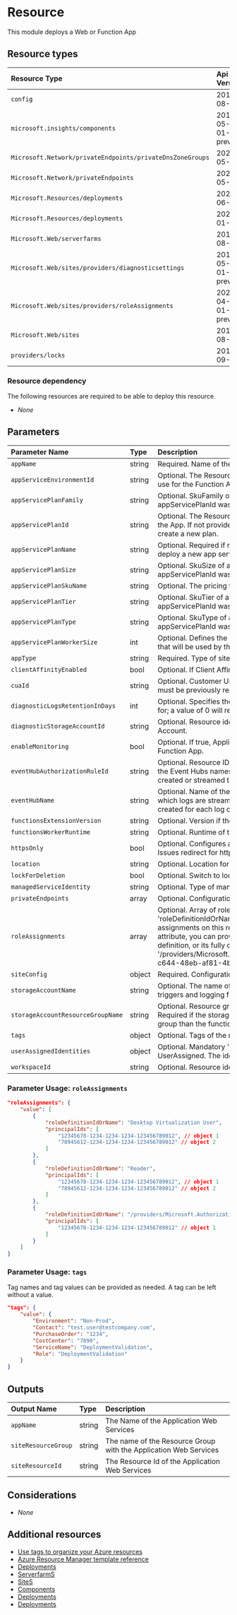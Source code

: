 # Resource

This module deploys a Web or Function App 

## Resource types

| Resource Type | Api Version |
| :-- | :-- |
| `config` | 2019-08-01 |
| `microsoft.insights/components` | 2018-05-01-preview |
| `Microsoft.Network/privateEndpoints/privateDnsZoneGroups` | 2020-05-01 |
| `Microsoft.Network/privateEndpoints` | 2020-05-01 |
| `Microsoft.Resources/deployments` | 2020-06-01 |
| `Microsoft.Resources/deployments` | 2021-01-01 |
| `Microsoft.Web/serverfarms` | 2019-08-01 |
| `Microsoft.Web/sites/providers/diagnosticsettings` | 2017-05-01-preview |
| `Microsoft.Web/sites/providers/roleAssignments` | 2020-04-01-preview |
| `Microsoft.Web/sites` | 2019-08-01 |
| `providers/locks` | 2016-09-01 |

### Resource dependency

The following resources are required to be able to deploy this resource.

- *None*

## Parameters

| Parameter Name | Type | Description | DefaultValue | Possible values |
| :-- | :-- | :-- | :-- | :-- |
| `appName` | string | Required. Name of the Web Application Portal Name |  |  |
| `appServiceEnvironmentId` | string | Optional. The Resource Id of the App Service Environment to use for the Function App. |  |  |
| `appServicePlanFamily` | string | Optional. SkuFamily of app service plan deployed if no appServicePlanId was provided. |  |  |
| `appServicePlanId` | string | Optional. The Resource Id of the App Service Plan to use for the App. If not provided, the hosting plan name is used to create a new plan. |  |  |
| `appServicePlanName` | string | Optional. Required if no appServicePlanId is provided to deploy a new app service plan. |  |  |
| `appServicePlanSize` | string | Optional. SkuSize of app service plan deployed if no appServicePlanId was provided. |  |  |
| `appServicePlanSkuName` | string | Optional. The pricing tier for the hosting plan. | F1 | System.Object[] |
| `appServicePlanTier` | string | Optional. SkuTier of app service plan deployed if no appServicePlanId was provided. |  |  |
| `appServicePlanType` | string | Optional. SkuType of app service plan deployed if no appServicePlanId was provided. | linux | System.Object[] |
| `appServicePlanWorkerSize` | int | Optional. Defines the number of workers from the worker pool that will be used by the app service plan | 2 |  |
| `appType` | string | Required. Type of site to deploy |  | System.Object[] |
| `clientAffinityEnabled` | bool | Optional. If Client Affinity is enabled. | True |  |
| `cuaId` | string | Optional. Customer Usage Attribution id (GUID). This GUID must be previously registered |  |  |
| `diagnosticLogsRetentionInDays` | int | Optional. Specifies the number of days that logs will be kept for; a value of 0 will retain data indefinitely. | 365 |  |
| `diagnosticStorageAccountId` | string | Optional. Resource identifier of the Diagnostic Storage Account. |  |  |
| `enableMonitoring` | bool | Optional. If true, ApplicationInsights will be configured for the Function App. | True |  |
| `eventHubAuthorizationRuleId` | string | Optional. Resource ID of the event hub authorization rule for the Event Hubs namespace in which the event hub should be created or streamed to. |  |  |
| `eventHubName` | string | Optional. Name of the event hub within the namespace to which logs are streamed. Without this, an event hub is created for each log category. |  |  |
| `functionsExtensionVersion` | string | Optional. Version if the function extension. | ~3 |  |
| `functionsWorkerRuntime` | string | Optional. Runtime of the function worker. |  | System.Object[] |
| `httpsOnly` | bool | Optional. Configures a web site to accept only https requests. Issues redirect for http requests. | True |  |
| `location` | string | Optional. Location for all Resources. | [resourceGroup().location] |  |
| `lockForDeletion` | bool | Optional. Switch to lock Key Vault from deletion. | False |  |
| `managedServiceIdentity` | string | Optional. Type of managed service identity. | None | System.Object[] |
| `privateEndpoints` | array | Optional. Configuration Details for private endpoints. | System.Object[] |  |
| `roleAssignments` | array | Optional. Array of role assignment objects that contain the 'roleDefinitionIdOrName' and 'principalId' to define RBAC role assignments on this resource. In the roleDefinitionIdOrName attribute, you can provide either the display name of the role definition, or its fully qualified ID in the following format: '/providers/Microsoft.Authorization/roleDefinitions/c2f4ef07-c644-48eb-af81-4b1b4947fb11' | System.Object[] |  |
| `siteConfig` | object | Required. Configuration of the app. |  |  |
| `storageAccountName` | string | Optional. The name of the storage account to managing triggers and logging function executions. |  |  |
| `storageAccountResourceGroupName` | string | Optional. Resource group of the storage account to use. Required if the storage account is in a different resource group than the function app itself. | [resourceGroup().name] |  |
| `tags` | object | Optional. Tags of the resource. |  |  |
| `userAssignedIdentities` | object | Optional. Mandatory 'managedServiceIdentity' contains UserAssigned. The identy to assign to the resource. |  |  |
| `workspaceId` | string | Optional. Resource identifier of Log Analytics. |  |  |

### Parameter Usage: `roleAssignments`

```json
"roleAssignments": {
    "value": [
        {
            "roleDefinitionIdOrName": "Desktop Virtualization User",
            "principalIds": [
                "12345678-1234-1234-1234-123456789012", // object 1
                "78945612-1234-1234-1234-123456789012" // object 2
            ]
        },
        {
            "roleDefinitionIdOrName": "Reader",
            "principalIds": [
                "12345678-1234-1234-1234-123456789012", // object 1
                "78945612-1234-1234-1234-123456789012" // object 2
            ]
        },
        {
            "roleDefinitionIdOrName": "/providers/Microsoft.Authorization/roleDefinitions/c2f4ef07-c644-48eb-af81-4b1b4947fb11",
            "principalIds": [
                "12345678-1234-1234-1234-123456789012" // object 1
            ]
        }
    ]
}
```

### Parameter Usage: `tags`

Tag names and tag values can be provided as needed. A tag can be left without a value.

```json
"tags": {
    "value": {
        "Environment": "Non-Prod",
        "Contact": "test.user@testcompany.com",
        "PurchaseOrder": "1234",
        "CostCenter": "7890",
        "ServiceName": "DeploymentValidation",
        "Role": "DeploymentValidation"
    }
}
```

## Outputs

| Output Name | Type | Description |
| :-- | :-- | :-- |
| `appName` | string | The Name of the Application Web Services |
| `siteResourceGroup` | string | The name of the Resource Group with the Application Web Services |
| `siteResourceId` | string | The Resource Id of the Application Web Services |

## Considerations

- *None*

## Additional resources

- [Use tags to organize your Azure resources](https://docs.microsoft.com/en-us/azure/azure-resource-manager/resource-group-using-tags)
- [Azure Resource Manager template reference](https://docs.microsoft.com/en-us/azure/templates/)
- [Deployments](https://docs.microsoft.com/en-us/azure/templates/Microsoft.Resources/2020-06-01/deployments)
- [ServerfarmS](https://docs.microsoft.com/en-us/azure/templates/Microsoft.Web/2019-08-01/serverfarms)
- [SiteS](https://docs.microsoft.com/en-us/azure/templates/Microsoft.Web/2019-08-01/sites)
- [Components](https://docs.microsoft.com/en-us/azure/templates/microsoft.insights/2018-05-01-preview/components)
- [Deployments](https://docs.microsoft.com/en-us/azure/templates/Microsoft.Resources/2021-01-01/deployments)
- [Deployments](https://docs.microsoft.com/en-us/azure/templates/Microsoft.Resources/2020-06-01/deployments)